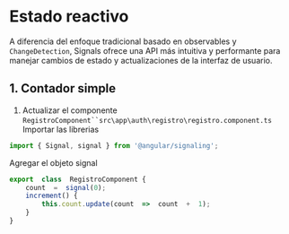 # Estado reactivo 

A diferencia del enfoque tradicional basado en observables y `ChangeDetection`, Signals ofrece una API más intuitiva y performante para manejar cambios de estado y actualizaciones de la interfaz de usuario.

## 1. Contador simple

1. Actualizar el componente `RegistroComponent``src\app\auth\registro\registro.component.ts`
Importar las librerias 
```javascript
import { Signal, signal } from '@angular/signaling';
```

Agregar el objeto signal
```javascript
export  class  RegistroComponent {
	count  =  signal(0);
	increment() {
		this.count.update(count  =>  count  +  1);
	}
}
```
<!--stackedit_data:
eyJoaXN0b3J5IjpbMTk2OTI1MzA3MCwxNzY1NTg4NzAxLDgwMj
Y3NTA1XX0=
-->